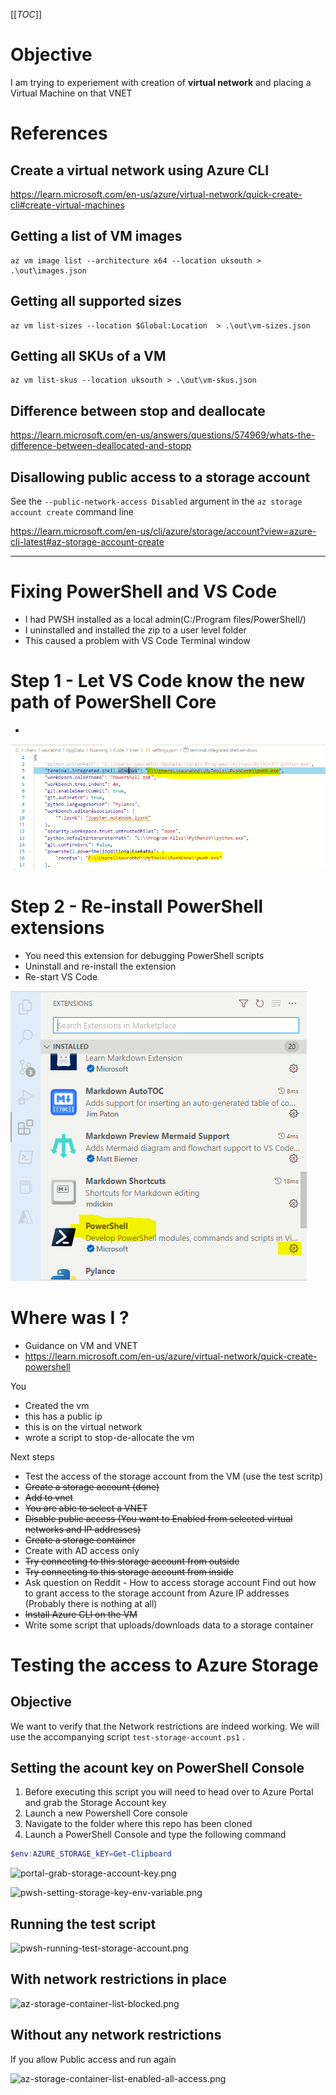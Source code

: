 [[_TOC_]]

# Objective
I am trying to experiement with creation of **virtual network** and placing a Virtual Machine on that VNET

# References
## Create a virtual network using Azure CLI
https://learn.microsoft.com/en-us/azure/virtual-network/quick-create-cli#create-virtual-machines

## Getting a list of VM images
```
az vm image list --architecture x64 --location uksouth > .\out\images.json
```

## Getting all supported sizes
```
az vm list-sizes --location $Global:Location  > .\out\vm-sizes.json
```

## Getting all SKUs of a VM

```
az vm list-skus --location uksouth > .\out\vm-skus.json
```

## Difference between stop and deallocate
https://learn.microsoft.com/en-us/answers/questions/574969/whats-the-difference-between-deallocated-and-stopp

## Disallowing public access to a storage account

See the `--public-network-access Disabled` argument in the `az storage account create` command line

https://learn.microsoft.com/en-us/cli/azure/storage/account?view=azure-cli-latest#az-storage-account-create


---



# Fixing PowerShell and VS Code
- I had PWSH installed as a local admin(C:/Program files/PowerShell/)
- I uninstalled and installed the zip to a user level folder
- This caused a problem with VS Code Terminal window

# Step 1 - Let VS Code know the new path of PowerShell Core
- 
![vscode-powershell.png](docs/images/vscode-powershell.png)

# Step 2 - Re-install PowerShell extensions
- You need this extension for debugging PowerShell scripts
- Uninstall and re-install the extension
- Re-start VS Code


![vscode-powershell-extension-launch-settings.png](docs/images/vscode-powershell-extension-launch-settings.png)


# Where was I ?
- Guidance on VM and VNET
- https://learn.microsoft.com/en-us/azure/virtual-network/quick-create-powershell

You 
- Created the vm
- this has a public ip
- this is on the virtual network
- wrote a script to stop-de-allocate the vm

Next steps
- Test the access of the storage account from the VM (use the test scritp)
- ~~Create a storage account (done)~~
- ~~Add to vnet~~
- ~~You are able to select a VNET~~
- ~~Disable public access (You want to Enabled from selected virtual networks and IP addresses)~~
- ~~Create a storage container~~
- Create with AD access only
- ~~Try connecting to this storage account from outside~~
- ~~Try connecting to this storage account from inside~~
- Ask question on Reddit - How to access storage account Find out how to grant access to the storage account from Azure IP addresses (Probably there is nothing at all)
- ~~Install Azure CLI on the VM~~
- Write some script that uploads/downloads data to a storage container


# Testing the access to Azure Storage

## Objective
We want to verify that the Network restrictions are indeed working. We will use the accompanying script `test-storage-account.ps1` . 

## Setting the acount key on PowerShell Console
 1. Before executing this script you will need to head over to Azure Portal and grab the Storage Account key
 1. Launch a new Powershell Core console
 1. Navigate to the folder where this repo has been cloned
 1. Launch a PowerShell Console and type the following command
 
```powershell
$env:AZURE_STORAGE_kEY=Get-Clipboard
```
![portal-grab-storage-account-key.png
](docs/images/portal-grab-storage-account-key.png)

![pwsh-setting-storage-key-env-variable.png
](docs/images/pwsh-setting-storage-key-env-variable.png)

## Running the test script
![pwsh-running-test-storage-account.png
](docs/images/pwsh-running-test-storage-account.png)

## With network restrictions in place
![az-storage-container-list-blocked.png
](docs/images/az-storage-container-list-blocked.png)

## Without any network restrictions
If you allow Public access and run again

![az-storage-container-list-enabled-all-access.png
](docs/images/az-storage-container-list-enabled-all-access.png)

